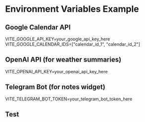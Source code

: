 # Environment Variables Example

## Google Calendar API
VITE_GOOGLE_API_KEY=your_google_api_key_here
VITE_GOOGLE_CALENDAR_IDS=["calendar_id_1", "calendar_id_2"]

## OpenAI API (for weather summaries)
VITE_OPENAI_API_KEY=your_openai_api_key_here

## Telegram Bot (for notes widget)
VITE_TELEGRAM_BOT_TOKEN=your_telegram_bot_token_here

## Test
